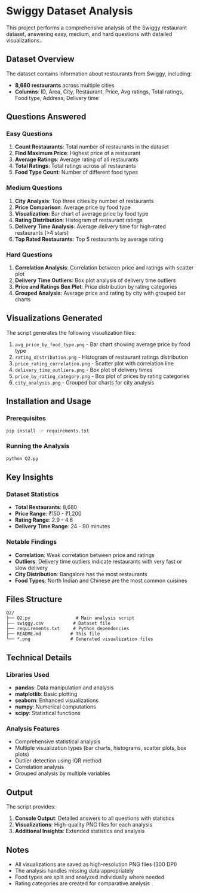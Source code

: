 # Swiggy Dataset Analysis

This project performs a comprehensive analysis of the Swiggy restaurant dataset, answering easy, medium, and hard questions with detailed visualizations.

## Dataset Overview

The dataset contains information about restaurants from Swiggy, including:

- **8,680 restaurants** across multiple cities
- **Columns**: ID, Area, City, Restaurant, Price, Avg ratings, Total ratings, Food type, Address, Delivery time

## Questions Answered

### Easy Questions

1. **Count Restaurants**: Total number of restaurants in the dataset
2. **Find Maximum Price**: Highest price of a restaurant
3. **Average Ratings**: Average rating of all restaurants
4. **Total Ratings**: Total ratings across all restaurants
5. **Food Type Count**: Number of different food types

### Medium Questions

1. **City Analysis**: Top three cities by number of restaurants
2. **Price Comparison**: Average price by food type
3. **Visualization**: Bar chart of average price by food type
4. **Rating Distribution**: Histogram of restaurant ratings
5. **Delivery Time Analysis**: Average delivery time for high-rated restaurants (>4 stars)
6. **Top Rated Restaurants**: Top 5 restaurants by average rating

### Hard Questions

1. **Correlation Analysis**: Correlation between price and ratings with scatter plot
2. **Delivery Time Outliers**: Box plot analysis of delivery time outliers
3. **Price and Ratings Box Plot**: Price distribution by rating categories
4. **Grouped Analysis**: Average price and rating by city with grouped bar charts

## Visualizations Generated

The script generates the following visualization files:

1. `avg_price_by_food_type.png` - Bar chart showing average price by food type
2. `rating_distribution.png` - Histogram of restaurant ratings distribution
3. `price_rating_correlation.png` - Scatter plot with correlation line
4. `delivery_time_outliers.png` - Box plot of delivery times
5. `price_by_rating_category.png` - Box plot of prices by rating categories
6. `city_analysis.png` - Grouped bar charts for city analysis

## Installation and Usage

### Prerequisites

```bash
pip install -r requirements.txt
```

### Running the Analysis

```bash
python Q2.py
```

## Key Insights

### Dataset Statistics

- **Total Restaurants**: 8,680
- **Price Range**: ₹150 - ₹1,200
- **Rating Range**: 2.9 - 4.6
- **Delivery Time Range**: 24 - 90 minutes

### Notable Findings

- **Correlation**: Weak correlation between price and ratings
- **Outliers**: Delivery time outliers indicate restaurants with very fast or slow delivery
- **City Distribution**: Bangalore has the most restaurants
- **Food Types**: North Indian and Chinese are the most common cuisines

## Files Structure

```
Q2/
├── Q2.py                 # Main analysis script
├── swiggy.csv           # Dataset file
├── requirements.txt     # Python dependencies
├── README.md           # This file
└── *.png               # Generated visualization files
```

## Technical Details

### Libraries Used

- **pandas**: Data manipulation and analysis
- **matplotlib**: Basic plotting
- **seaborn**: Enhanced visualizations
- **numpy**: Numerical computations
- **scipy**: Statistical functions

### Analysis Features

- Comprehensive statistical analysis
- Multiple visualization types (bar charts, histograms, scatter plots, box plots)
- Outlier detection using IQR method
- Correlation analysis
- Grouped analysis by multiple variables

## Output

The script provides:

1. **Console Output**: Detailed answers to all questions with statistics
2. **Visualizations**: High-quality PNG files for each analysis
3. **Additional Insights**: Extended statistics and analysis

## Notes

- All visualizations are saved as high-resolution PNG files (300 DPI)
- The analysis handles missing data appropriately
- Food types are split and analyzed individually where needed
- Rating categories are created for comparative analysis
